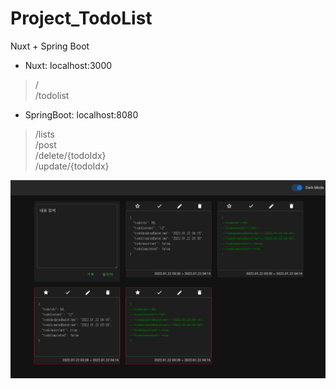 # Project_TodoList
Nuxt + Spring Boot

- Nuxt: localhost:3000
> /  
> /todolist    
   
- SpringBoot: localhost:8080
> /lists  
> /post  
> /delete/{todoIdx}  
> /update/{todoIdx}  
   
![메인페이지](./images/todoList_main.png)







